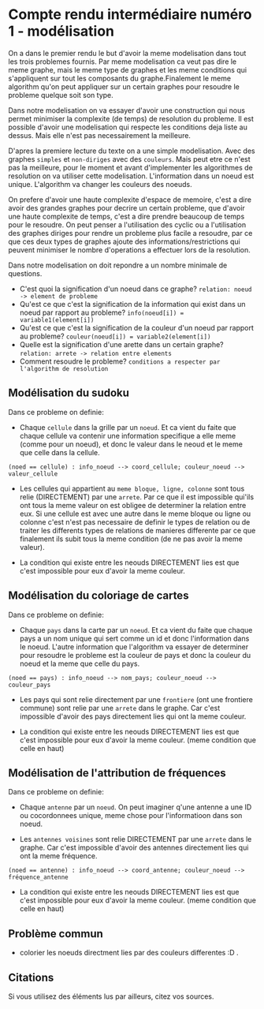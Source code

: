 # Compte rendu intermédiaire numéro 1 - modélisation
    
On a dans le premier rendu le but d'avoir la meme modelisation dans tout les trois problemes fournis. Par meme modelisation ca veut pas dire le meme graphe, mais le meme type de graphes et les meme conditions qui s'appliquent sur tout les composants du graphe.Finalement le meme algorithm qu'on peut appliquer sur un certain graphes pour resoudre le probleme quelque soit son type.

Dans notre modelisation on va essayer d'avoir une construction qui nous permet minimiser la complexite (de temps) de resolution du probleme. Il est possible d'avoir une modelisation qui respecte les conditions deja liste au dessus. Mais elle n'est pas necessairement la meilleure.

D'apres la premiere lecture du texte on a une simple modelisation. Avec des graphes `simples` et `non-diriges` avec des `couleurs`. Mais peut etre ce n'est pas la meilleure, pour le moment et avant d'implementer les algorithmes de resolution on va utiliser cette modelisation. L'information dans un noeud est unique. L'algorithm va changer les couleurs des noeuds.

On prefere d'avoir une haute complexite d'espace de memoire, c'est a dire avoir des grandes graphes pour decrire un certain probleme, que d'avoir une haute complexite de temps, c'est a dire prendre beaucoup de temps pour le resoudre. On peut penser a l'utilisation des cyclic ou a l'utilisation des graphes diriges pour rendre un probleme plus facile a resoudre, par ce que ces deux types de graphes ajoute des informations/restrictions qui peuvent minimiser le nombre d'operations a effectuer lors de la resolution.

Dans notre modelisation on doit repondre a un nombre minimale de questions.
* C'est quoi la signification d'un noeud dans ce graphe? `relation: noeud -> element de probleme` 
* Qu'est ce que c'est la signification de la information qui exist dans un noeud par rapport au probleme? `info(noeud[i]) = variable1(element[i])`
* Qu'est ce que c'est la signification de la couleur d'un noeud par rapport au probleme? `couleur(noeud[i]) = variable2(element[i])`
* Quelle est la signification d'une arette dans un certain graphe? `relation: arrete -> relation entre elements` 
* Comment resoudre le probleme? `conditions a respecter par l'algorithm de resolution`

## Modélisation du sudoku
Dans ce probleme on definie:
* Chaque `cellule` dans la grille par un `noeud`. Et ca vient du faite que chaque cellule va contenir une information specifique a elle meme (comme pour un noeud), et donc le valeur dans le neoud et le meme que celle dans la cellule. 

```
(noed == cellule) : info_noeud --> coord_cellule; couleur_noeud --> valeur_cellule
```
* Les cellules qui appartient au `meme bloque, ligne, colonne` sont tous relie (DIRECTEMENT) par une `arrete`. Par ce que il est impossible qui'ils ont tous la meme valeur on est obligee de determiner la relation entre eux. Si une cellule est avec une autre dans le meme bloque ou ligne ou colonne c'est n'est pas necessaire de definir le types de relation ou de traiter les differents types de relations de manieres differente par ce que finalement ils subit tous la meme condition (de ne pas avoir la meme valeur). 

* La condition qui existe entre les neouds DIRECTEMENT lies est que c'est impossible pour eux d'avoir la meme couleur.

## Modélisation du coloriage de cartes
Dans ce probleme on definie:
* Chaque `pays` dans la carte par un `noeud`. Et ca vient du faite que chaque pays a un nom unique qui sert comme un id et donc l'information dans le noeud. L'autre information que l'algorithm va essayer de determiner pour resoudre le probleme est la couleur de pays et donc la couleur du noeud et la meme que celle du pays. 
```
(noed == pays) : info_noeud --> nom_pays; couleur_noeud --> couleur_pays 
```

* Les pays qui sont relie directement par une `frontiere` (ont une frontiere commune) sont relie par une `arrete` dans le graphe. Car c'est impossible d'avoir des pays directement lies qui ont la meme couleur.

* La condition qui existe entre les neouds DIRECTEMENT lies est que c'est impossible pour eux d'avoir la meme couleur. (meme condition que celle en haut)

## Modélisation de l'attribution de fréquences
Dans ce probleme on definie:
* Chaque `antenne` par un `noeud`. On peut imaginer q'une antenne a une ID ou cocordonnees unique, meme chose pour l'informatioon dans son noeud.

* Les `antennes voisines` sont relie DIRECTEMENT par une `arrete` dans le graphe. Car c'est impossible d'avoir des antennes directement lies qui ont la meme fréquence.
```
(noed == antenne) : info_noeud --> coord_antenne; couleur_noeud --> fréquence_antenne
```
* La condition qui existe entre les neouds DIRECTEMENT lies est que c'est impossible pour eux d'avoir la meme couleur. (meme condition que celle en haut)

## Problème commun
* colorier les noeuds directment lies par des couleurs differentes :D .

## Citations


Si vous utilisez des éléments lus par ailleurs, citez vos sources.
